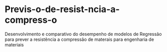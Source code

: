 # Previs-o-de-resist-ncia-a-compress-o
Desenvolvimento e comparativo do desempenho de modelos de Regressão para prever a resistência a compressão de materais para engenharia de materiais
